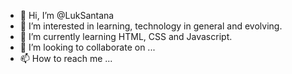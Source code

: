 - 👋 Hi, I’m @LukSantana
- 👀 I’m interested in learning, technology in general and evolving.
- 🌱 I’m currently learning HTML, CSS and Javascript.
- 💞️ I’m looking to collaborate on ...
- 📫 How to reach me ...

<!---
LukSantana/LukSantana is a ✨ special ✨ repository because its `README.md` (this file) appears on your GitHub profile.
You can click the Preview link to take a look at your changes.
--->
